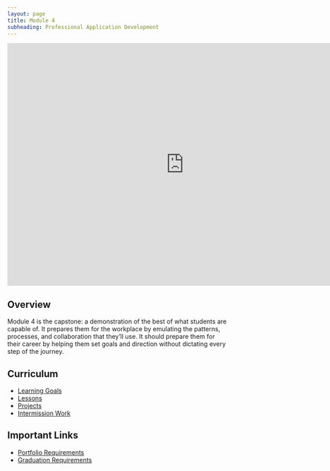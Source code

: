```yaml
---
layout: page
title: Module 4
subheading: Professional Application Development
---
```


<iframe src="https://calendar.google.com/calendar/embed?showTz=0&amp;mode=WEEK&amp;height=600&amp;wkst=1&amp;bgcolor=%23778899&amp;src=casimircreative.com_r9jfiq9f37h6rdt2s8ssofss4k%40group.calendar.google.com&amp;color=%23182C57&amp;ctz=America%2FDenver" style="border-width:0" width="800" height="550" frameborder="0" scrolling="no"></iframe>

## Overview

Module 4 is the capstone: a demonstration of the best of what students are capable of. It prepares them for the workplace by emulating the patterns, processes, and collaboration that they’ll use. It should prepare them for their career by helping them set goals and direction without dictating every step of the journey.

## Curriculum

* [Learning Goals](./learning_goals)
* [Lessons](./lessons)
* [Projects](./projects)
* [Intermission Work](./intermission_work/intermission_work)

## Important Links
* [Portfolio Requirements](./misc/portfolio_requirements)
* [Graduation Requirements](./graduation_requirements)
